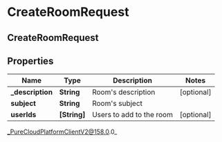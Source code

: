 # CreateRoomRequest

## CreateRoomRequest

## Properties

|Name | Type | Description | Notes|
|------------ | ------------- | ------------- | -------------|
| **_description** | **String** | Room&#39;s description | [optional] |
| **subject** | **String** | Room&#39;s subject | |
| **userIds** | **[String]** | Users to add to the room | [optional] |



_PureCloudPlatformClientV2@158.0.0_
